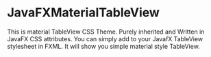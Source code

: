 # JavaFXMaterialTableView
This is material TableView CSS Theme. Purely inherited and Written in JavaFX CSS attributes.
You can simply add to your JavafX TableView stylesheet in FXML. It will show you simple material style TableView.
